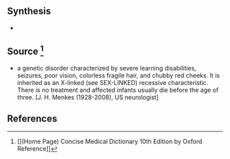 ## Synthesis
- 
## Source [^1]
- a genetic disorder characterized by severe learning disabilities, seizures, poor vision, colorless fragile hair, and chubby red cheeks. It is inherited as an X-linked (see SEX-LINKED) recessive characteristic. There is no treatment and affected infants usually die before the age of three. \[J. H. Menkes (1928-2008), US neurologist]
## References

[^1]: [[(Home Page) Concise Medical Dictionary 10th Edition by Oxford Reference]]